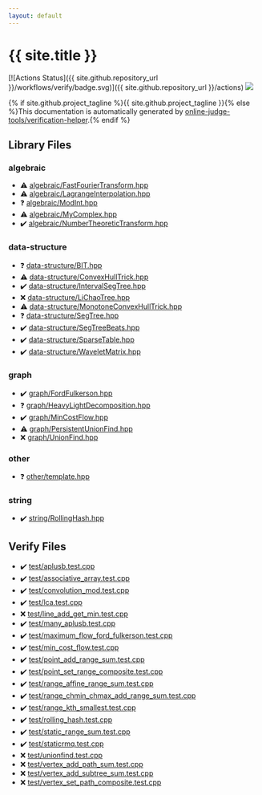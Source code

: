 ```yaml
---
layout: default
---
```


<!-- mathjax config similar to math.stackexchange -->
<script type="text/javascript" async
  src="https://cdnjs.cloudflare.com/ajax/libs/mathjax/2.7.5/MathJax.js?config=TeX-MML-AM_CHTML">
</script>
<script type="text/x-mathjax-config">
  MathJax.Hub.Config({
    TeX: { equationNumbers: { autoNumber: "AMS" }},
    tex2jax: {
      inlineMath: [ ['$','$'] ],
      processEscapes: true
    },
    "HTML-CSS": { matchFontHeight: false },
    displayAlign: "left",
    displayIndent: "2em"
  });
</script>

<script type="text/javascript" src="https://cdnjs.cloudflare.com/ajax/libs/jquery/3.4.1/jquery.min.js"></script>
<script src="https://cdn.jsdelivr.net/npm/jquery-balloon-js@1.1.2/jquery.balloon.min.js" integrity="sha256-ZEYs9VrgAeNuPvs15E39OsyOJaIkXEEt10fzxJ20+2I=" crossorigin="anonymous"></script>
<script type="text/javascript" src="assets/js/copy-button.js"></script>
<link rel="stylesheet" href="assets/css/copy-button.css" />


# {{ site.title }}

[![Actions Status]({{ site.github.repository_url }}/workflows/verify/badge.svg)]({{ site.github.repository_url }}/actions)
<a href="{{ site.github.repository_url }}"><img src="https://img.shields.io/github/last-commit/{{ site.github.owner_name }}/{{ site.github.repository_name }}" /></a>

{% if site.github.project_tagline %}{{ site.github.project_tagline }}{% else %}This documentation is automatically generated by <a href="https://github.com/online-judge-tools/verification-helper">online-judge-tools/verification-helper</a>.{% endif %}

## Library Files

<div id="c7f6ad568392380a8f4b4cecbaccb64c"></div>

### algebraic

* :warning: <a href="library/algebraic/FastFourierTransform.hpp.html">algebraic/FastFourierTransform.hpp</a>
* :warning: <a href="library/algebraic/LagrangeInterpolation.hpp.html">algebraic/LagrangeInterpolation.hpp</a>
* :question: <a href="library/algebraic/ModInt.hpp.html">algebraic/ModInt.hpp</a>
* :warning: <a href="library/algebraic/MyComplex.hpp.html">algebraic/MyComplex.hpp</a>
* :heavy_check_mark: <a href="library/algebraic/NumberTheoreticTransform.hpp.html">algebraic/NumberTheoreticTransform.hpp</a>


<div id="36397fe12f935090ad150c6ce0c258d4"></div>

### data-structure

* :question: <a href="library/data-structure/BIT.hpp.html">data-structure/BIT.hpp</a>
* :warning: <a href="library/data-structure/ConvexHullTrick.hpp.html">data-structure/ConvexHullTrick.hpp</a>
* :heavy_check_mark: <a href="library/data-structure/IntervalSegTree.hpp.html">data-structure/IntervalSegTree.hpp</a>
* :x: <a href="library/data-structure/LiChaoTree.hpp.html">data-structure/LiChaoTree.hpp</a>
* :warning: <a href="library/data-structure/MonotoneConvexHullTrick.hpp.html">data-structure/MonotoneConvexHullTrick.hpp</a>
* :question: <a href="library/data-structure/SegTree.hpp.html">data-structure/SegTree.hpp</a>
* :heavy_check_mark: <a href="library/data-structure/SegTreeBeats.hpp.html">data-structure/SegTreeBeats.hpp</a>
* :heavy_check_mark: <a href="library/data-structure/SparseTable.hpp.html">data-structure/SparseTable.hpp</a>
* :heavy_check_mark: <a href="library/data-structure/WaveletMatrix.hpp.html">data-structure/WaveletMatrix.hpp</a>


<div id="f8b0b924ebd7046dbfa85a856e4682c8"></div>

### graph

* :heavy_check_mark: <a href="library/graph/FordFulkerson.hpp.html">graph/FordFulkerson.hpp</a>
* :question: <a href="library/graph/HeavyLightDecomposition.hpp.html">graph/HeavyLightDecomposition.hpp</a>
* :heavy_check_mark: <a href="library/graph/MinCostFlow.hpp.html">graph/MinCostFlow.hpp</a>
* :warning: <a href="library/graph/PersistentUnionFind.hpp.html">graph/PersistentUnionFind.hpp</a>
* :x: <a href="library/graph/UnionFind.hpp.html">graph/UnionFind.hpp</a>


<div id="795f3202b17cb6bc3d4b771d8c6c9eaf"></div>

### other

* :question: <a href="library/other/template.hpp.html">other/template.hpp</a>


<div id="b45cffe084dd3d20d928bee85e7b0f21"></div>

### string

* :heavy_check_mark: <a href="library/string/RollingHash.hpp.html">string/RollingHash.hpp</a>


## Verify Files

* :heavy_check_mark: <a href="verify/test/aplusb.test.cpp.html">test/aplusb.test.cpp</a>
* :heavy_check_mark: <a href="verify/test/associative_array.test.cpp.html">test/associative_array.test.cpp</a>
* :heavy_check_mark: <a href="verify/test/convolution_mod.test.cpp.html">test/convolution_mod.test.cpp</a>
* :heavy_check_mark: <a href="verify/test/lca.test.cpp.html">test/lca.test.cpp</a>
* :x: <a href="verify/test/line_add_get_min.test.cpp.html">test/line_add_get_min.test.cpp</a>
* :heavy_check_mark: <a href="verify/test/many_aplusb.test.cpp.html">test/many_aplusb.test.cpp</a>
* :heavy_check_mark: <a href="verify/test/maximum_flow_ford_fulkerson.test.cpp.html">test/maximum_flow_ford_fulkerson.test.cpp</a>
* :heavy_check_mark: <a href="verify/test/min_cost_flow.test.cpp.html">test/min_cost_flow.test.cpp</a>
* :heavy_check_mark: <a href="verify/test/point_add_range_sum.test.cpp.html">test/point_add_range_sum.test.cpp</a>
* :heavy_check_mark: <a href="verify/test/point_set_range_composite.test.cpp.html">test/point_set_range_composite.test.cpp</a>
* :heavy_check_mark: <a href="verify/test/range_affine_range_sum.test.cpp.html">test/range_affine_range_sum.test.cpp</a>
* :heavy_check_mark: <a href="verify/test/range_chmin_chmax_add_range_sum.test.cpp.html">test/range_chmin_chmax_add_range_sum.test.cpp</a>
* :heavy_check_mark: <a href="verify/test/range_kth_smallest.test.cpp.html">test/range_kth_smallest.test.cpp</a>
* :heavy_check_mark: <a href="verify/test/rolling_hash.test.cpp.html">test/rolling_hash.test.cpp</a>
* :heavy_check_mark: <a href="verify/test/static_range_sum.test.cpp.html">test/static_range_sum.test.cpp</a>
* :heavy_check_mark: <a href="verify/test/staticrmq.test.cpp.html">test/staticrmq.test.cpp</a>
* :x: <a href="verify/test/unionfind.test.cpp.html">test/unionfind.test.cpp</a>
* :x: <a href="verify/test/vertex_add_path_sum.test.cpp.html">test/vertex_add_path_sum.test.cpp</a>
* :x: <a href="verify/test/vertex_add_subtree_sum.test.cpp.html">test/vertex_add_subtree_sum.test.cpp</a>
* :x: <a href="verify/test/vertex_set_path_composite.test.cpp.html">test/vertex_set_path_composite.test.cpp</a>


